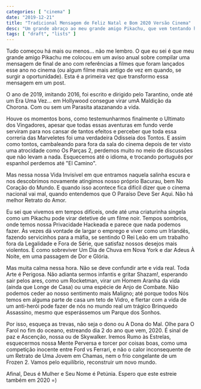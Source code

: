 ```yaml
---
categories: [ "cinema" ]
date: "2019-12-21"
title: "Tradicional Mensagem de Feliz Natal e Bom 2020 Versão Cinema"
desc: "Um grande abraço ao meu grande amigo Pikachu, que vem tentando há vários anos manter essa tradição. Que seu próximo ano e de todos nós seja mais significativo."
tags: [ "draft", "lists" ]
---
```

Tudo começou há mais ou menos... não me lembro. O que eu sei é que meu grande amigo Pikachu me colocou em um aviso anual sobre compilar uma mensagem de final de ano com referências a filmes que foram lançados esse ano no cinema (ou algum filme mais antigo de vez em quando, se surgir a oportunidade). Esta é a primeira vez que transformo essa mensagem em um post.


O ano de 2019, imitando 2016, foi escrito e dirigido pelo Tarantino, onde até um Era Uma Vez... em Hollywood consegue virar umA Maldição da Chorona. Com ou sem um Parasita atazanando a vida.

Houve os momentos bons, como testemunharmos finalmente o Ultimato dos Vingadores, apesar que todas essas aventuras em fundo verde serviram para nos cansar de tantos efeitos e perceber que toda essa correria das Marveletes foi uma verdadeira Odisseia dos Tontos. E assim como tontos, cambaleando para fora da sala do cinema depois de ter visto uma atrocidade como Os Parças 2, perdemos muito no meio de discussões que não levam a nada. Esquecemos até o idioma, e trocando português por espanhol perdemos até "El Camino".

Mas nessa nossa Vida Invisível em que entramos naquela salinha escura e nos descobrimos novamente atingimos nosso próprio Bacurau, bem No Coração do Mundo. E quando isso acontece fica difícil dizer que o cinema nacional vai mal, quando entendemos que O Paraíso Deve Ser Aqui. Não há melhor Retrato do Amor.

Eu sei que vivemos em tempos difíceis, onde até uma criaturinha singela como um Pikachu pode virar detetive de um filme noir. Tempos sombrios, onde temos nossa Privacidade Hackeada e parece que nada podemos fazer. Às vezes dá vontade de largar o emprego e viver como um Irlandês, fazendo servicinhos para a máfia, se sentindo O Rei Leão em um trabalho fora da Legalidade e Fora de Série, que satisfaz nossos desejos mais violentos. É como sobreviver Um Dia de Chuva em Nova York e dar Adeus À Noite, em uma passagem de Dor e Glória.

Mas muita calma nessa hora. Não se deve confundir arte e vida real. Toda Arte é Perigosa. Não adianta sermos infantis e gritar Shazam!, esperando sair pelos ares, como um Rocketman, virar um Homem Aranha da vida (ainda que Longe de Casa) ou uma espécie de Anjo de Combate. Não podemos ceder ao nosso sentimento mais Maligno; até porque todos Nós temos em alguma parte de casa um teto de Vidro, e flertar com a vida de um anti-herói pode fazer de nós no mundo real um trágico Brinquedo Assassino, mesmo que esperássemos um Parque dos Sonhos.

Por isso, esqueça as trevas, não seja o dono ou A Dona do Mal. Olhe para O Farol no fim do oceano, estreando dia 2 do ano que vem, 2020. É sinal de paz e Ascenção, nossa ou de Skywalker. Iremos Rumo às Estrelas, esquecermos nossa Mente Perversa e torcer por coisas boas, como uma competição inocente entre Ford vs Ferrari, e não o calor inconsequente de um Retrato de Uma Jovem em Chamas, nem o frio congelante de um Frozen 2. Vamos pelo equilíbrio, reconstruir um novo mundo.

Afinal, Deus é Mulher e Seu Nome é Petúnia. Espero que este estreie também em 2020 =)
